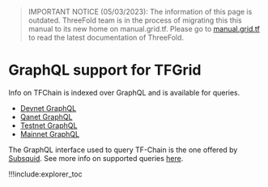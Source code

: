 > IMPORTANT NOTICE (05/03/2023): 
The information of this page is outdated. ThreeFold team is in the process of migrating this this manual to its new home on manual.grid.tf. Please go to [manual.grid.tf](https://manual.grid.tf/) to read the latest documentation of ThreeFold.

# GraphQL support for TFGrid

Info on TFChain is indexed over GraphQL and is available for queries.

- [Devnet GraphQL](https://graphql.dev.grid.tf/graphql)
- [Qanet GraphQL](https://graphql.qa.grid.tf/graphql)
- [Testnet GraphQL](https://graphql.test.grid.tf/graphql)
- [Mainnet GraphQL](https://graphql.grid.tf/graphql)

The GraphQL interface used to query TF-Chain is the one offered by [Subsquid](https://docs.subsquid.io/). See more info on supported queries [here](https://docs.subsquid.io/queries).

!!!include:explorer_toc
